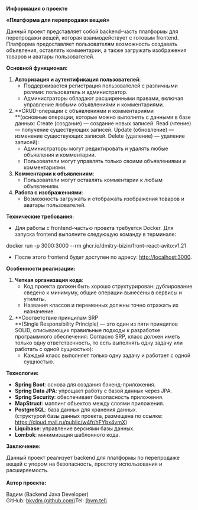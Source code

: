**Информация о проекте**

**«Платформа для перепродажи вещей»**

Данный проект представляет собой backend-часть платформы для перепродажи вещей, которая взаимодействует с готовым frontend. Платформа предоставляет пользователям возможность создавать объявления, оставлять комментарии, а также загружать изображения товаров и аватары пользователей.

**Основной функционал:**

1. **Авторизация и аутентификация пользователей**:
   - Поддерживается регистрация пользователей с различными ролями: пользователь и администратор.
   - Администраторы обладают расширенными правами, включая управление любыми объявлениями и комментариями.
2. **CRUD-операции с объявлениями и комментариями  
   **(основные операции, которые можно выполнять с данными в базе данных: Create (создание) — создание новых записей. Read (чтение) — получение существующих записей. Update (обновление) — изменение существующих записей. Delete (удаление) — удаление записей):
   - Администраторы могут редактировать и удалять любые объявления и комментарии.
   - Пользователи могут управлять только своими объявлениями и комментариями.
3. **Комментарии к объявлениям**:
   - Пользователи могут оставлять комментарии к любым объявлениям.
4. **Работа с изображениями**:
   - Возможность загружать и отображать изображения товаров и аватары пользователей.

**Технические требования:**

- Для работы с frontend-частью проекта требуется Docker. Для запуска frontend выполните следующую команду в терминале:

docker run -p 3000:3000 --rm ghcr.io/dmitry-bizin/front-react-avito:v1.21

- После этого frontend будет доступен по адресу: <http://localhost:3000>.

**Особенности реализации:**

1. **Четкая организация кода**:
   - Код проекта должен быть хорошо структурирован: дублирование сведено к минимуму, общие операции вынесены в сервисы и утилиты.
   - Названия классов и переменных должны точно отражать их назначение.
2. **Соответствие принципам SRP  
   **(Single Responsibility Principle) — это один из пяти принципов SOLID, описывающих правильные подходы к разработке программного обеспечения: Согласно SRP, класс должен иметь только одну ответственность, то есть выполнять одну задачу или работать с одной сущностью):
   - Каждый класс выполняет только одну задачу и работает с одной сущностью.

**Технологии:**

- **Spring Boot**: основа для создания бэкенд-приложения.
- **Spring Data JPA**: упрощает работу с базой данных через JPA.
- **Spring Security**: обеспечивает безопасность приложения.
- **MapStruct**: маппинг объектов между слоями приложения.
- **PostgreSQL**: база данных для хранения данных.  
  (структурой базы данных проекта, размещена по ссылке: <https://cloud.mail.ru/public/w4fr/hFYbx4vmX>)
- **Liquibase**: управление версиями базы данных.
- **Lombok**: минимизация шаблонного кода.

**Заключение:**

Данный проект реализует backend для платформы по перепродаже вещей с упором на безопасность, простоту использования и расширяемость.  
<br/>**Автор проекта:**

Вадим (Backend Java Developer)  
GitHub: [bkvdm (github.com)](https://github.com/bkvdm)Tel: [(bvm.tel)](http://bvm.tel/)
